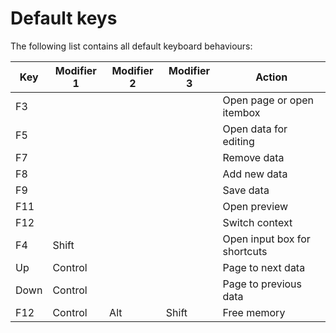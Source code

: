 # Default keys

The following list contains all default keyboard behaviours:

| Key | Modifier 1 | Modifier 2 | Modifier 3 | Action                |
|-----|------------|------------|------------|-----------------------|
| F3  |            |            |            | Open page or open itembox |
| F5  |            |            |            | Open data for editing |
| F7  |            |            |            | Remove data           |
| F8  |            |            |            | Add new data          |
| F9  |            |            |            | Save data             |
| F11  |            |            |            | Open preview         |
| F12  |            |            |            | Switch context       |
| F4  |     Shift       |            |            | Open input box for shortcuts       |
| Up  |     Control       |            |            | Page to next data       |
| Down  |   Control         |            |            | Page to previous data       |
| F12  |   Control         |   Alt         |   Shift         | Free memory       |

